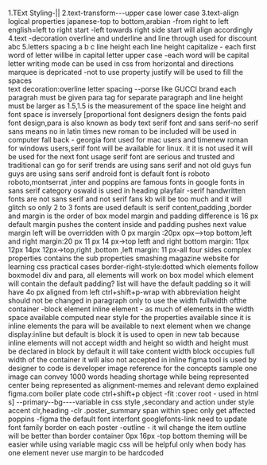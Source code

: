 1.TExt Styling-||
2.text-transform---upper case lower case
3.text-align
logical properties 
japanese-top to bottom,arabian -from right to left
english=left to right
start -left  towards right side
start will align  accordingly
4.text -decoration
overline and underline  and line through used for discount 
abc 
5.letters spacing
a b c
line height
each line height 
capitalize - each first word of letter willbe in capital letter
upper case -each word will be capital letter
writing mode  can be used in css from horizontal and directions
marquee is depricated -not to use  property
justify will be used  to fill the spaces  
text decoration:overline
letter spacing
--porse like GUCCI brand
each paragrah must be given para  tag for separate paragraph and line height must be larger as 1.5,1.5 is the measurement of the  space
line height and font space is inversely [proportional
font designers design the fonts
paid font design,para is also known as body text
serif font and sans serif-no serif
sans means no in latin
times new roman to be included will be used in computer
fall back - georgia font used for mac users 
 and timenew roman for windows users,serif font will  be available for linux.
 it it is not used it will be used for the next font usage
serif font  are serious  and trusted and traditional can go for serif 
trends are using sans serif and not old guys fun guys are using sans serif
android font is default font is roboto
roboto,montserrat ,inter and poppins are famous fonts in google fonts in sans serif category
oswald is used in heading 
playfair -serif
handwritten fonts are not sans serif and not serif fans
kb will be too much and it will glitch so only 2 to 3 fonts are used
default is serif
content,padding ,border and margin is the order of box model
margin and padding difference is  16 px default  margin pushes the content inside and padding pushes next value
margin left will be overridden with  0 px
margin :20px opx-->top bottom,left and right 
margin:20 px 11 px 14 px->top  letft and right bottom
margin: 11px 12px 14px 12px->top,right ,bottom ,left
margin: 11 px-all four sides
complex properties  contains the sub properties
smashing magazine website for learning css practical cases 
border-right-style:dotted
which elements follow boxmodel
div and para, all elements will work on box model
which element will contain the default padding?
list will have the default padding
so it will have  4o px aligned from left
ctrl+shift+p-wrap with abbreviation
height should not be changed in paragraph only to use the width
fullwidth ofthe container -block element
inline element - as much  of elements in the width space available
computed near style for the properties available
since it is inline elements  the para will be available to next element when we change display:inline  but default is block
<a target="blank"> it is used to open in new tab
because inline elements will not accept  width and height
so width and height must be  declared in block 
by default it will take content width
block occupies full width of the container
<span class="highlight"> it will  also not accepted in inline 
figma tool is used by designer to code is developer
image reference for the concepts sample one image can convey 1000 words
heading shortage while being represented
center being represented as alignment-memes and relevant demo explained
figma.com
boiler plate code
ctrl+shift+p
object -fit :cover
root - used in html s]
--primary--bg----variable in css style ,secondary and action under style accent clr,heading -clr
.poster_summary 
span within spec only get affected
poppins -figma the default font
interfont
googlefonts-link need to update
font family 
border on each  poster -outline - it wil change the item
outline will be better than border
container 0px 16px
-top bottom
theming will be easier while using variable
magic css will be helpful only when body  has one element
never use margin to be hardcoded 
    <style>
    body{
        min-height:  100px;
        margin:0 ;
        display: grid;
        place-content: center;
        
    }
    text -wrap needed to be used  
    nesting 
    variables
    baby pink
    logic efficiency uniqueness with test cases and output